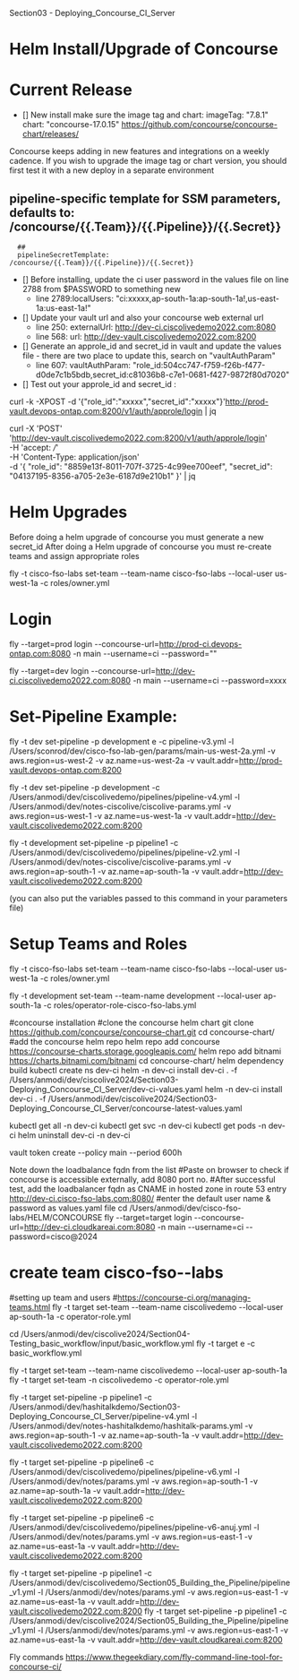 Section03 - Deploying_Concourse_CI_Server

Helm Install/Upgrade of Concourse
===========
Current Release
==========
- [] New install make sure the image tag and chart:
  imageTag: "7.8.1" chart: "concourse-17.0.15"
  https://github.com/concourse/concourse-chart/releases/

Concourse keeps adding in new features and integrations on a weekly cadence.
If you wish to upgrade the image tag or chart version, you should first test it with a new deploy in a separate environment

## pipeline-specific template for SSM parameters, defaults to: /concourse/{{.Team}}/{{.Pipeline}}/{{.Secret}}
      ##
      pipelineSecretTemplate: /concourse/{{.Team}}/{{.Pipeline}}/{{.Secret}}

- [] Before installing, update the ci user password in the values file on line 2788 from $PASSWORD to something new
    - line 2789:localUsers: "ci:xxxxx,ap-south-1a:ap-south-1a!,us-east-1a:us-east-1a!"
- [] Update your vault url and also your concourse web external url
    - line 250: externalUrl: http://dev-ci.ciscolivedemo2022.com:8080
    - line 568: url: http://dev-vault.ciscolivedemo2022.com:8200
- [] Generate an approle_id and secret_id in vault and update the values file - there are two place to update this, search on "vaultAuthParam"
    - line 607: vaultAuthParam: "role_id:504cc747-f759-f26b-f477-d0de7c1b5bdb,secret_id:c81036b8-c7e1-0681-f427-9872f80d7020"
- [] Test out your approle_id and secret_id :

curl -k -XPOST -d '{"role_id":"xxxxx","secret_id":"xxxxx"}'http://prod-vault.devops-ontap.com:8200/v1/auth/approle/login | jq

curl -X 'POST' \
'http://dev-vault.ciscolivedemo2022.com:8200/v1/auth/approle/login' \
-H 'accept: */*' \
-H 'Content-Type: application/json' \
-d '{
"role_id": "8859e13f-8011-707f-3725-4c99ee700eef",
"secret_id": "04137195-8356-a705-2e3e-6187d9e210b1"
}' | jq

Helm Upgrades
======
Before doing a helm upgrade of concourse you must generate a new secret_id
After doing a Helm upgrade of concourse you must re-create teams and assign appropriate roles

fly -t cisco-fso-labs set-team --team-name cisco-fso-labs --local-user us-west-1a -c roles/owner.yml

Login
====

fly --target=prod login --concourse-url=http://prod-ci.devops-ontap.com:8080 -n main --username=ci --password=""

fly --target=dev login --concourse-url=http://dev-ci.ciscolivedemo2022.com:8080 -n main --username=ci --password=xxxx

Set-Pipeline Example:
========
fly -t dev set-pipeline -p development e -c pipeline-v3.yml -l /Users/sconrod/dev/cisco-fso-lab-gen/params/main-us-west-2a.yml -v aws.region=us-west-2 -v az.name=us-west-2a -v vault.addr=http://prod-vault.devops-ontap.com:8200

fly -t dev set-pipeline -p development -c /Users/anmodi/dev/ciscolivedemo/pipelines/pipeline-v4.yml -l /Users/anmodi/dev/notes-ciscolive/ciscolive-params.yml -v aws.region=us-west-1 -v az.name=us-west-1a -v vault.addr=http://dev-vault.ciscolivedemo2022.com:8200

fly -t development set-pipeline -p pipeline1 -c /Users/anmodi/dev/ciscolivedemo/pipelines/pipeline-v2.yml -l /Users/anmodi/dev/notes-ciscolive/ciscolive-params.yml -v aws.region=ap-south-1 -v az.name=ap-south-1a -v vault.addr=http://dev-vault.ciscolivedemo2022.com:8200

(you can also put the variables passed to this command in your parameters file)

Setup Teams and Roles
==========

fly -t cisco-fso-labs set-team --team-name cisco-fso-labs --local-user us-west-1a -c roles/owner.yml

fly -t development set-team --team-name development --local-user ap-south-1a -c roles/operator-role-cisco-fso-labs.yml

#concourse installation
#clone the concourse helm chart
git clone https://github.com/concourse/concourse-chart.git
cd concourse-chart/
#add the concourse helm repo
helm repo add concourse https://concourse-charts.storage.googleapis.com/
helm repo add bitnami https://charts.bitnami.com/bitnami
cd concourse-chart/
helm dependency build
kubectl create ns dev-ci
helm -n dev-ci install dev-ci . -f /Users/anmodi/dev/ciscolive2024/Section03-Deploying_Concourse_CI_Server/dev-ci-values.yaml
helm -n dev-ci install dev-ci . -f /Users/anmodi/dev/ciscolive2024/Section03-Deploying_Concourse_CI_Server/concourse-latest-values.yaml


kubectl get all -n dev-ci
kubectl get svc -n dev-ci
kubectl get pods -n dev-ci
helm uninstall dev-ci -n dev-ci

vault token create --policy main --period 600h

Note down the loadbalance fqdn from the list
#Paste on browser to check if concourse is accessible externally, add 8080 port no.
#After successful test, add the loadbalancer fqdn as CNAME in hosted zone in route 53 entry
http://dev-ci.cisco-fso-labs.com:8080/
#enter the default user name & password as values.yaml file
cd /Users/anmodi/dev/cisco-fso-labs/HELM/CONCOURSE
fly --target=target login --concourse-url=http://dev-ci.cloudkareai.com:8080 -n main --username=ci --password=cisco@2024

# create team cisco-fso--labs
#setting up team and users
#https://concourse-ci.org/managing-teams.html
fly -t target set-team --team-name ciscolivedemo --local-user ap-south-1a -c operator-role.yml

cd /Users/anmodi/dev/ciscolive2024/Section04-Testing_basic_workflow/input/basic_workflow.yml
fly -t target e -c basic_workflow.yml

fly -t target set-team --team-name ciscolivedemo --local-user ap-south-1a
fly -t target set-team -n ciscolivedemo -c operator-role.yml

fly -t target set-pipeline -p pipeline1 -c /Users/anmodi/dev/hashitalkdemo/Section03-Deploying_Concourse_CI_Server/pipeline-v4.yml -l /Users/anmodi/dev/notes-hashitalkdemo/hashitalk-params.yml -v aws.region=ap-south-1 -v az.name=ap-south-1a -v vault.addr=http://dev-vault.ciscolivedemo2022.com:8200

fly -t target set-pipeline -p pipeline6 -c /Users/anmodi/dev/ciscolivedemo/pipelines/pipeline-v6.yml -l /Users/anmodi/dev/notes/params.yml -v aws.region=ap-south-1 -v az.name=ap-south-1a -v vault.addr=http://dev-vault.ciscolivedemo2022.com:8200

fly -t target set-pipeline -p pipeline6 -c /Users/anmodi/dev/ciscolivedemo/pipelines/pipeline-v6-anuj.yml -l /Users/anmodi/dev/notes/params.yml -v aws.region=us-east-1 -v az.name=us-east-1a -v vault.addr=http://dev-vault.ciscolivedemo2022.com:8200

fly -t target set-pipeline -p pipeline1 -c /Users/anmodi/dev/ciscolivedemo/Section05_Building_the_Pipeline/pipeline_v1.yml -l /Users/anmodi/dev/notes/params.yml -v aws.region=us-east-1 -v az.name=us-east-1a -v vault.addr=http://dev-vault.ciscolivedemo2022.com:8200
fly -t target set-pipeline -p pipeline1 -c /Users/anmodi/dev/ciscolive2024/Section05_Building_the_Pipeline/pipeline_v1.yml -l /Users/anmodi/dev/notes/params.yml -v aws.region=us-east-1 -v az.name=us-east-1a -v vault.addr=http://dev-vault.cloudkareai.com:8200


Fly commands
https://www.thegeekdiary.com/fly-command-line-tool-for-concourse-ci/